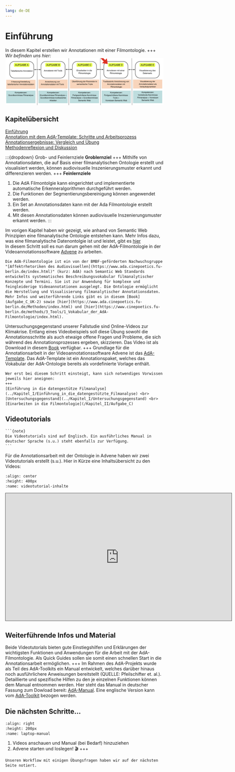 ```yaml
---
lang: de-DE
---
```

# Einführung

In diesem Kapitel erstellen wir Annotationen mit einer Filmontologie.
+++
*Wir befinden uns hier:*
![Aufgabe 3](../assets/Aufgabenstruktur-04.png)

## Kapitelübersicht
[Einführung](Aufgabe_D) <br>
[Annotation mit dem AdA-Template: Schritte und Arbeitsprozess](Aufgabe_D_UK-1) <br>
[Annotationsergebnisse: Vergleich und Übung](Aufgabe_D_UK-2) <br>
[Methodenreflexion und Diskussion](Aufgabe_D_UK-3)

:::{dropdown} Grob- und Feinlernziele
**Groblernziel**
+++
Mithilfe von Annotationsdaten, die auf Basis einer filmanalytischen Ontologie erstellt und visualisiert werden, können audiovisuelle Inszenierungsmuster erkannt und differenzieren werden.
+++
**Feinlernziele**
1. Die AdA Filmontolgie kann eingerichtet und implementierte automatische Erkenneralgorithmen durchgeführt werden.
2. Die Funktionen der Segmentierungsbereinigung können angewendet werden.
3. Ein Set an Annotationsdaten kann mit der Ada Filmontologie erstellt werden.
4. Mit diesen  Annotationsdaten können audiovisuelle Inszenierungsmuster erkannt werden.
:::

Im vorigen Kapitel haben wir gezeigt, wie anhand von Semantic Web Prinzipien eine filmanalytische Ontologie entstehen kann. Mehr Infos dazu, was eine filmanalytische Datenontolgie ist und leistet, gibt es [hier](Aufgabe_C) <br>
In diesem Schritt soll es nun darum gehen mit der AdA-Filmontologie in der Videoannotationssoftware [Advene](https://www.advene.org/) zu arbeiten. 
```{admonition} Kurz erklärt: Was ist die AdA-Filmontologie?
Die AdA-Filmontologie ist ein von der BMBF-geförderten Nachwuchsgruppe "[Affektrhetoriken des Audiovisuellen](https://www.ada.cinepoetics.fu-berlin.de/index.html)" (kurz: AdA) nach Semantic Web Standards entwickelts systematisches Beschreibungsvokabular filmanalytischer Konzepte und Termini. Sie ist zur Anwendung für komplexe und feingleiderige Videoannotationen ausgelegt. Die Ontologie ermöglicht die Herstellung und Visualisierung filmanalytischer Annotationsdaten. Mehr Infos und weiterführende Links gibt es in diesem [Book](Aufgabe_C_UK-2) sowie [hier](https://www.ada.cinepoetics.fu-berlin.de/Methoden/index.html) und [hier](https://www.cinepoetics.fu-berlin.de/methods/3_Tools/1_Vokabular_der_AdA-Filmontologie/index.html).
```
Untersuchungsgegenstand unserer Fallstudie sind Online-Videos zur Klimakrise. Entlang eines Videobeispiels soll diese Übung sowohl die Annotationsschritte als auch etwaige offene Fragen und Probleme, die sich während des Annotationsprozesses ergeben, skizzieren. Das Video ist als Download in diesem [Book](../Kapitel_I/Untersuchungsgegenstand.md) verfügbar. 
+++
Grundlage für die Annotationsarbeit in der Videoannotationssoftware Advene ist das [AdA-Template](../assets/AdA_template_07_2021.azp). Das AdA-Template ist ein Annotationspaket, welches das Vokabular der AdA-Ontologie bereits als vordefinierte Vorlage enthält.
```{hint}
Wer erst bei diesem Schritt einsteigt, kann sich notwendiges Vorwissen jeweils hier aneignen:
+++
[Einführung in die datengestütze Filmanalyse](../Kapitel_I/Einführung_in_die_datengestützte_Filmanalyse) <br>
[Untersuchungsgegenstand](../Kapitel_I/Untersuchungsgegenstand) <br>
[Einarbeiten in die Filmontologie](/Kapitel_II/Aufgabe_C)
```
## Videotutorials

````{margin}
```{note}
Die Videotutorials sind auf Englisch. Ein ausführliches Manual in deutscher Sprache (s.u.) steht ebenfalls zur Verfügung.
```
````
Für die Annotationsarbeit mit der Ontologie in Advene haben wir zwei Videotutorials erstellt (s.u.). Hier in Kürze eine Inhaltsübersicht zu den Videos:
```{image} ../assets/Videotutorial-Inhalte.png
:align: center
:height: 400px
:name: videotutorial-inhalte
```
<iframe src="https://videoup.uni-potsdam.de/Panopto/Pages/Embed.aspx?id=cf912751-5223-4132-80bb-b20300a60e55&autoplay=false&offerviewer=true&showtitle=true&showbrand=false&captions=false&interactivity=all" height="405" width="720" style="border: 1px solid #464646;" allowfullscreen allow="autoplay"></iframe>

## Weiterführende Infos und Material

Beide Videotutorials bieten gute Einstiegshilfen und Erklärungen der wichtigsten Funktionen und Anwendungen für die Arbeit mit der AdA-Filmontologie. Als Quick Guides sollen sie somit einen schnellen Start in die Annotationsarbeit ermöglichen. 
+++
Im Rahmen des AdA-Projekts wurde als Teil des AdA-Toolkits ein Manual entwickelt, welches darüber hinaus noch ausführlichere Anweisungen bereitstellt (QUELLE: Pfeilschifter et. al.). Detaillierte und spezifische Hilfen zu den je einzelnen Funktionen können dem Manual entnommen werden. Hier steht das Manual in deutscher Fassung zum Dowload bereit: [AdA-Manual](../assets/Manual_Advene_AdA_D_Vers1_0.pdf). Eine englische Version kann vom [AdA-Toolkit](https://www.ada.cinepoetics.fu-berlin.de/ada-toolkit/index.html) bezogen werden.

## Die nächsten Schritte...
```{image} ../assets/Laptop-Manual.png
:align: right
:height: 200px
:name: laptop-manual
```
1.	Videos anschauen und Manual (bei Bedarf) hinzuziehen <br>
2.	Advene starten und loslegen! 🎬
+++
```{seealso}
Unseren Workflow mit einigen Übungsfragen haben wir auf der nächsten Seite notiert. 
```

